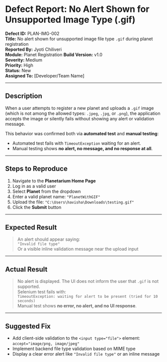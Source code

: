 
#  Defect Report: No Alert Shown for Unsupported Image Type (.gif)

**Defect ID:** PLAN-IMG-002  
**Title:** No alert shown for unsupported image file type `.gif` during planet registration  
**Reported By:** Jyoti Chiliveri  
**Module:** Planet Registration
**Build Version:** v1.0  
**Severity:** Medium  
**Priority:** High  
**Status:** New  
**Assigned To:** [Developer/Team Name]

---

##  Description

When a user attempts to register a new planet and uploads a `.gif` image (which is not among the allowed types: `.jpeg`, `.jpg`, or `.png`), the application accepts the image or silently fails without showing any alert or validation message.

This behavior was confirmed both via **automated test** and **manual testing**:
- Automated test fails with `TimeoutException` waiting for an alert.
- Manual testing shows **no alert, no message, and no response at all**.

---

##  Steps to Reproduce

1. Navigate to the **Planetarium Home Page**
2. Log in as a valid user
3. Select **Planet** from the dropdown
4. Enter a valid planet name: `"PlanetWithGIF"`
5. Upload the file: `"C:\Users\havisha\Downloads\testing.gif"`
6. Click the **Submit** button

---

##  Expected Result

> An alert should appear saying:  
> `"Invalid file type"`  
> Or a visible inline validation message near the upload input

---

##  Actual Result

> No alert is displayed. The UI does not inform the user that `.gif` is not supported.  
> Selenium test fails with:  
> `TimeoutException: waiting for alert to be present (tried for 10 seconds)`  
> Manual test shows **no error, no alert, and no UI response**.

---



##  Suggested Fix

- Add client-side validation to the `<input type="file">` element:  
  `accept="image/png, image/jpeg"`
- Implement backend file type validation based on MIME type
- Display a clear error alert like `"Invalid file type"` or an inline message
